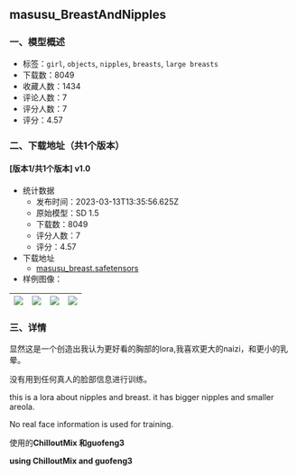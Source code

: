 ## masusu_BreastAndNipples
### 一、模型概述

- 标签：`girl`, `objects`, `nipples`, `breasts`, `large breasts`
- 下载数：8049
- 收藏人数：1434
- 评论人数：7
- 评分人数：7
- 评分：4.57

### 二、下载地址（共1个版本）

#### [版本1/共1个版本] v1.0

- 统计数据
  - 发布时间：2023-03-13T13:35:56.625Z
  - 原始模型：SD 1.5
  - 下载数：8049
  - 评分人数：7
  - 评分：4.57
- 下载地址
  - [masusu_breast.safetensors](https://civitai.com/api/download/models/21983)
- 样例图像：

| <img src="https://image.civitai.com/xG1nkqKTMzGDvpLrqFT7WA/15361dec-0447-4bc9-ade3-55dd62412501/width=450/955981.jpeg" /> | <img src="https://image.civitai.com/xG1nkqKTMzGDvpLrqFT7WA/bc46195c-9ede-44bc-ac85-0362b308ef40/width=450/957142.jpeg" /> | <img src="https://image.civitai.com/xG1nkqKTMzGDvpLrqFT7WA/d8c38269-b795-4890-9ace-f39ca33add00/width=450/242848.jpeg" /> | <img src="https://image.civitai.com/xG1nkqKTMzGDvpLrqFT7WA/354c9b00-9750-4f16-89f3-871c5411d20b/width=450/956054.jpeg" /> |
| ---- | ---- | ---- | ---- |


### 三、详情
<p>显然这是一个创造出我认为更好看的胸部的lora,我喜欢更大的naizi，和更小的乳晕。</p><p>没有用到任何真人的脸部信息进行训练。</p><p>this is a lora about nipples and breast. it has bigger nipples and smaller areola.</p><p>No real face information is used for training.</p><p></p><p>使用的<strong>ChilloutMix 和guofeng3</strong></p><p><strong>using ChilloutMix and guofeng3</strong></p>
